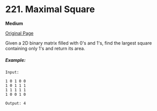 # 221. Maximal Square

**Medium**

[Original Page](https://leetcode.com/problems/maximal-square/)

Given a 2D binary matrix filled with 0's and 1's, find the largest square containing only 1's and return its area.

##### Example:
```
Input: 

1 0 1 0 0
1 0 1 1 1
1 1 1 1 1
1 0 0 1 0

Output: 4
```
